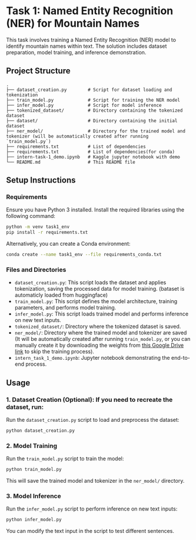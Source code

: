 # Task 1: Named Entity Recognition (NER) for Mountain Names

This task involves training a Named Entity Recognition (NER) model to identify mountain names within text. The solution includes dataset preparation, model training, and inference demonstration.

## Project Structure

```
.
├── dataset_creation.py        # Script for dataset loading and tokenization
├── train_model.py             # Script for training the NER model
├── infer_model.py             # Script for model inference
├── tokenized_dataset/         # Directory containing the tokenized dataset
├── dataset/                   # Directory containing the initial dataset
├── ner_model/                 # Directory for the trained model and tokenizer (will be automatically created after running `train_model.py`)
├── requirements.txt           # List of dependencies
├── requirements.txt           # List of dependencies(for conda)
├── intern-task-1_demo.ipynb   # Kaggle jupyter notebook with demo 
└── README.md                  # This README file
```

## Setup Instructions

### Requirements

Ensure you have Python 3 installed. Install the required libraries using the following command:

```bash
python -m venv task1_env
pip install -r requirements.txt
```
Alternatively, you can create a Conda environment:
```bash
conda create --name task1_env --file requirements_conda.txt
```

### Files and Directories

- `dataset_creation.py`: This script loads the dataset and applies tokenization, saving the processed data for model training. (bataset is automaticly loaded from huggingface)
- `train_model.py`: This script defines the model architecture, training parameters, and performs model training.
- `infer_model.py`: This script loads trained model and performs inference on new text inputs.
- `tokenized_dataset/`: Directory where the tokenized dataset is saved.
- `ner_model/`: Directory where the trained model and tokenizer are saved (It will be automatically created after running `train_model.py`, or you can manually create it by downloading the weights from [this Google Drive link](https://drive.google.com/drive/folders/1m9i5t5lUgy_DTjf05jiRSyQaDfLV_lAS) to skip the training process).
- `intern_task_1_demo.ipynb`: Jupyter notebook demonstrating the end-to-end process.

## Usage

### 1. Dataset Creation (Optional): If you need to recreate the dataset, run:

Run the `dataset_creation.py` script to load and preprocess the dataset:

```bash
python dataset_creation.py
```

### 2. Model Training

Run the `train_model.py` script to train the model:

```bash
python train_model.py
```

This will save the trained model and tokenizer in the `ner_model/` directory.

### 3. Model Inference

Run the `infer_model.py` script to perform inference on new text inputs:

```bash
python infer_model.py
```

You can modify the text input in the script to test different sentences.



